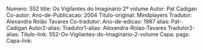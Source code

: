 Numero: 552
title: Os Vigilantes do Imaginário 2º volume
Autor: Pat Cadigan
Co-autor: 
Ano-de-Publicacao: 2004
Titulo-original: Mindplayers
Tradutor: Alexandra Rolão Tavares
Co-tradutor: 
Ano-de-edicao: 1987
alias: Pat-Cadigan
Autor2-alias: 
Tradutor1-alias: Alexandra-Rolao-Tavares
Tradutor2-alias: 
Titulo-link: 552-Os-Vigilantes-do-Imaginario-2-volume
Capa: 
pags: 
Capa-link: 